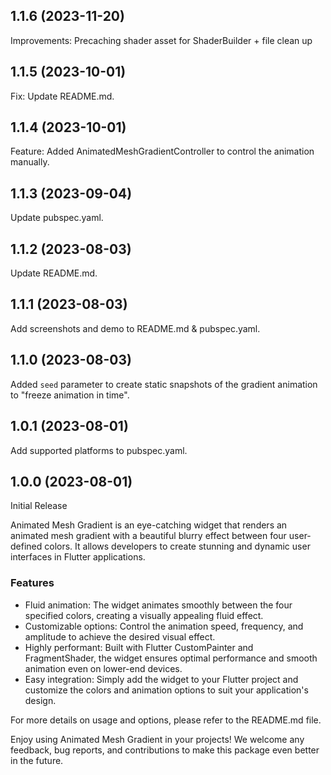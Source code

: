 ## 1.1.6 (2023-11-20)

Improvements: Precaching shader asset for ShaderBuilder + file clean up

## 1.1.5 (2023-10-01)

Fix: Update README.md.

## 1.1.4 (2023-10-01)

Feature: Added AnimatedMeshGradientController to control the animation manually.

## 1.1.3 (2023-09-04)

Update pubspec.yaml.

## 1.1.2 (2023-08-03)

Update README.md.

## 1.1.1 (2023-08-03)

Add screenshots and demo to README.md & pubspec.yaml.

## 1.1.0 (2023-08-03)

Added `seed` parameter to create static snapshots of the gradient animation to "freeze animation in time".

## 1.0.1 (2023-08-01)

Add supported platforms to pubspec.yaml.

## 1.0.0 (2023-08-01)

Initial Release

Animated Mesh Gradient is an eye-catching widget that renders an animated mesh gradient with a beautiful blurry effect between four user-defined colors. It allows developers to create stunning and dynamic user interfaces in Flutter applications.

### Features

- Fluid animation: The widget animates smoothly between the four specified colors, creating a visually appealing fluid effect.
- Customizable options: Control the animation speed, frequency, and amplitude to achieve the desired visual effect.
- Highly performant: Built with Flutter CustomPainter and FragmentShader, the widget ensures optimal performance and smooth animation even on lower-end devices.
- Easy integration: Simply add the widget to your Flutter project and customize the colors and animation options to suit your application's design.

For more details on usage and options, please refer to the README.md file.

Enjoy using Animated Mesh Gradient in your projects! We welcome any feedback, bug reports, and contributions to make this package even better in the future.
